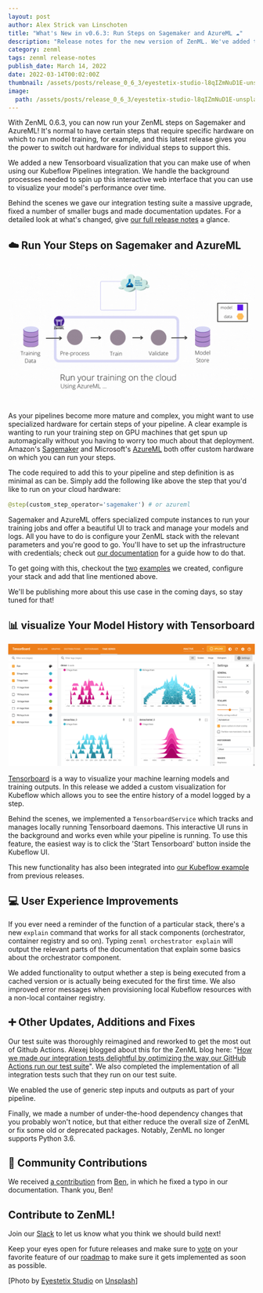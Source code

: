 ```yaml
---
layout: post
author: Alex Strick van Linschoten
title: "What's New in v0.6.3: Run Steps on Sagemaker and AzureML ☁️"
description: "Release notes for the new version of ZenML. We've added the ability to run steps on AWS Sagemaker and AzureML. We added a new Tensorboard visualization that runs when using the Kubeflow orchestrator. You'll also find a lot of smaller improvements, documentation additions and bug fixes in this release."
category: zenml
tags: zenml release-notes
publish_date: March 14, 2022
date: 2022-03-14T00:02:00Z
thumbnail: /assets/posts/release_0_6_3/eyestetix-studio-l8qIZmNuD1E-unsplash.jpg
image:
  path: /assets/posts/release_0_6_3/eyestetix-studio-l8qIZmNuD1E-unsplash.jpg
---
```


With ZenML 0.6.3, you can now run your ZenML steps on Sagemaker and AzureML! It's normal to have certain steps that require specific hardware on which to run model training, for example, and this latest release gives you the power to switch out hardware for individual steps to support this.

We added a new Tensorboard visualization that you can make use of when using our Kubeflow Pipelines integration. We handle the background processes needed to spin up this interactive web interface that you can use to visualize your model's performance over time.

Behind the scenes we gave our integration testing suite a massive upgrade, fixed a number of smaller bugs and made documentation updates. For a detailed look at what's changed, give [our full release notes](https://github.com/zenml-io/zenml/releases/tag/0.6.3) a glance.

## ☁️ Run Your Steps on Sagemaker and AzureML

![Running your steps on cloud hardware provided by Sagemaker and AzureML](../assets/posts/release_0_6_3/zen-in-the-clouds.gif)

As your pipelines become more mature and complex, you might want to use specialized hardware for certain steps of your pipeline. A clear example is wanting to run your training step on GPU machines that get spun up automagically without you having to worry too much about that deployment. Amazon's [Sagemaker](https://aws.amazon.com/sagemaker) and Microsoft's [AzureML](https://ml.azure.com/) both offer custom hardware on which you can run your steps.

The code required to add this to your pipeline and step definition is as minimal as can be. Simply add the following like above the step that you'd like to run on your cloud hardware:

```python
@step(custom_step_operator='sagemaker') # or azureml
```

Sagemaker and AzureML offers specialized compute instances to run your training jobs and offer a beautiful UI to track and manage your models and logs. All you have to do is configure your ZenML stack with the relevant parameters and you're good to go. You'll have to set up the infrastructure with credentials; check out [our documentation](https://docs.zenml.io/features/cloud-pipelines/guide-aws-gcp-azure) for a guide how to do that.

To get going with this, checkout the [two](https://github.com/zenml-io/zenml/tree/main/examples/sagemaker_step_operator) [examples](https://github.com/zenml-io/zenml/tree/main/examples/azureml_step_operator) we created, configure your stack and add that line mentioned above.

We'll be publishing more about this use case in the coming days, so stay tuned for that!

## 📊 visualize Your Model History with Tensorboard

![Visualizing model history with Tensorboard](../assets/posts/release_0_6_3/tensorboard.png)

[Tensorboard](https://www.tensorflow.org/tensorboard/) is a way to visualize your machine learning models and training outputs. In this release we added a custom visualization for Kubeflow which allows you to see the entire history of a model logged by a step.

Behind the scenes, we implemented a `TensorboardService` which tracks and manages locally running Tensorboard daemons. This interactive UI runs in the background and works even while your pipeline is running. To use this feature, the easiest way is to click the 'Start Tensorboard' button inside the Kubeflow UI.

This new functionality has also been integrated into [our Kubeflow example](https://github.com/zenml-io/zenml/tree/main/examples/kubeflow) from previous releases.

## 💻 User Experience Improvements

If you ever need a reminder of the function of a particular stack, there's a new `explain` command that works for all stack components (orchestrator, container registry and so on). Typing `zenml orchestrator explain` will output the relevant parts of the documentation that explain some basics about the orchestrator component.

We added functionality to output whether a step is being executed from a cached version or is actually being executed for the first time. We also improved error messages when provisioning local Kubeflow resources with a non-local container registry.

## ➕ Other Updates, Additions and Fixes

Our test suite was thoroughly reimagined and reworked to get the most out of Github Actions. Alexej blogged about this for the ZenML blog here: "[How we made our integration tests delightful by optimizing the way our GitHub Actions run our test suite](https://blog.zenml.io/github-actions-in-action/)". We also completed the implementation of all integration tests such that they run on our test suite.

We enabled the use of generic step inputs and outputs as part of your pipeline.

Finally, we made a number of under-the-hood dependency changes that you probably won't notice, but that either reduce the overall size of ZenML or fix some old or deprecated packages. Notably, ZenML no longer supports Python 3.6.

## 🙌 Community Contributions

We received [a contribution](https://github.com/zenml-io/zenml/pull/438) from [Ben](https://github.com/pafpixel), in which he fixed a typo in our documentation. Thank you, Ben!

## Contribute to ZenML!

Join our [Slack](https://zenml.io/slack-invite/) to let us know what you think we should build next!

Keep your eyes open for future releases and make sure to [vote](https://github.com/zenml-io/zenml/discussions/categories/roadmap) on your favorite feature of our [roadmap](https://zenml.io/roadmap) to make sure it gets implemented as soon as possible.

[Photo by <a href="https://unsplash.com/@eyestetix?utm_source=unsplash&utm_medium=referral&utm_content=creditCopyText">Eyestetix Studio</a> on <a href="https://unsplash.com/s/photos/balloons?utm_source=unsplash&utm_medium=referral&utm_content=creditCopyText">Unsplash</a>]